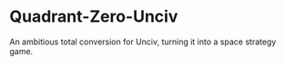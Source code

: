 # Quadrant-Zero-Unciv
An ambitious total conversion for Unciv, turning it into a space strategy game.
